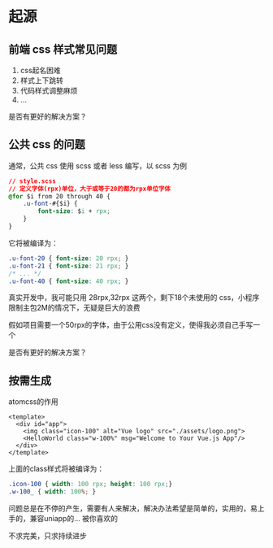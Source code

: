 # 起源

## 前端 css 样式常见问题
1. css起名困难
2. 样式上下跳转
3. 代码样式调整麻烦
4. ...


是否有更好的解决方案？
## 公共 css 的问题
通常，公共 css 使用 scss 或者 less 编写，以 scss 为例
```css
// style.scss
// 定义字体(rpx)单位，大于或等于20的都为rpx单位字体
@for $i from 20 through 40 {
	.u-font-#{$i} {
		font-size: $i + rpx;
	}
}
```
它将被编译为：
```css
.u-font-20 { font-size: 20 rpx; }
.u-font-21 { font-size: 21 rpx; }
/* ... */
.u-font-40 { font-size: 40 rpx; }
```
真实开发中，我可能只用 28rpx,32rpx 这两个，剩下18个未使用的 css，小程序限制主包2M的情况下，无疑是巨大的浪费

假如项目需要一个50rpx的字体，由于公用css没有定义，使得我必须自己手写一个

是否有更好的解决方案？

## 按需生成
atomcss的作用
```vue
<template>
  <div id="app">
    <img class="icon-100" alt="Vue logo" src="./assets/logo.png">
    <HelloWorld class="w-100%" msg="Welcome to Your Vue.js App"/>
  </div>
</template>
```
上面的class样式将被编译为：
```css
.icon-100 { width: 100 rpx; height: 100 rpx;}
.w-100_ { width: 100%; }
```

问题总是在不停的产生，需要有人来解决，解决办法希望是简单的，实用的，易上手的，兼容uniapp的... 被你喜欢的

不求完美，只求持续进步